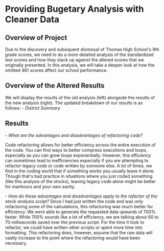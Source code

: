 # Providing Bugetary Analysis with Cleaner Data

## Overview of Project

Due to the discovery and subsiquent dismissal of Thomas High School's 9th grade scores, we need to do a more detailed analysis of the standardized test scores and how they stack up against the altered scores that we originally presented. In this analysis, we will take a deeper look at how the omitted 461 scores affect our school performance.

## Overview of the Altered Results

We will display the results of the old analysis (left) alongside the results of the new analysis (right). The updated breakdown of our results is as follows:
*- District Summary*


## Results

*- What are the advantages and disadvantages of refactoring code?*

Code refactoring allows for better efficiency across the entire execution of the code. You can find ways to better compress executions and loops, especially as you can grow loops exponentially. However, this efficiency can sometimes lead to inefficiencies especially if you are attempting to refactor legacy code or code written by someone else. A lot of times, we find in the coding world that if something works you usually leave it alone. Though that's bad practice in situations where you just coded something (like this analysis of the stocks), leaving legacy code alone might be better for manhours and your own sanity.

*- How do these advantages and disadvantages apply to the refactor of the stock analysis script?*
Since I had just written the code and was only refactoring some of the calculations, this refactoring was much better for efficiency. We were able to generate the requested data upwards of 700% faster. While 700% sounds like a lot of efficiency, we are talking about 60 to 70 milliseconds saved over the previous script. For the time it took to refactor, we could have written other scripts or spent more time into formatting. This refactoring does, however, assume that the raw data will vastly increase to the point where the refactoring would have been necessary.
